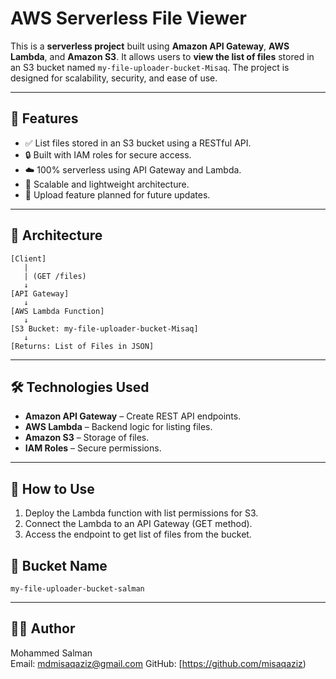 
# AWS Serverless File Viewer

This is a **serverless project** built using **Amazon API Gateway**, **AWS Lambda**, and **Amazon S3**. It allows users to **view the list of files** stored in an S3 bucket named `my-file-uploader-bucket-Misaq`. The project is designed for scalability, security, and ease of use.

---

## 🔧 Features

- ✅ List files stored in an S3 bucket using a RESTful API.
- 🔒 Built with IAM roles for secure access.
- ☁️ 100% serverless using API Gateway and Lambda.
- 🚀 Scalable and lightweight architecture.
- 📝 Upload feature planned for future updates.

---

## 🧠 Architecture

```
[Client]
   |
   | (GET /files)
   ↓
[API Gateway]
   ↓
[AWS Lambda Function]
   ↓
[S3 Bucket: my-file-uploader-bucket-Misaq]
   ↓
[Returns: List of Files in JSON]
```

---



## 🛠 Technologies Used

- **Amazon API Gateway** – Create REST API endpoints.
- **AWS Lambda** – Backend logic for listing files.
- **Amazon S3** – Storage of files.
- **IAM Roles** – Secure permissions.

---

## 🚀 How to Use

1. Deploy the Lambda function with list permissions for S3.
2. Connect the Lambda to an API Gateway (GET method).
3. Access the endpoint to get list of files from the bucket.



## 📁 Bucket Name

```
my-file-uploader-bucket-salman
```

---



## 👨‍💻 Author

Mohammed Salman  
Email: mdmisaqaziz@gmail.com
GitHub: [https://github.com/misaqaziz)
